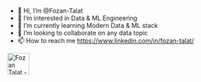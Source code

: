 - 👋 Hi, I’m @Fozan-Talat
- 👀 I’m interested in Data & ML Engineering
- 🌱 I’m currently learning  Modern Data & ML stack
- 💞️ I’m looking to collaborate on  any data topic
- 📫 How to reach me  https://www.linkedin.com/in/fozan-talat/

<a href="https://www.linkedin.com/in/fozan-talat/" target="_blank" rel="noreferrer"> <img align="left" alt="Fozan Talat - LinkedIn" width="50px" src="https://camo.githubusercontent.com/941103b55ebacbfa446f1ade5f01f1419a12a2c6133fb07ef8894a524566498a/68747470733a2f2f636f6e74656e742e6c696e6b6564696e2e636f6d2f636f6e74656e742f64616d2f6d652f627573696e6573732f656e2d75732f616d702f6272616e642d736974652f76322f62672f4c492d4275672e7376672e6f726967696e616c2e737667" style="max-width: 100%;">

